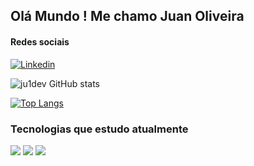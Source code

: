 ## Olá Mundo ! Me chamo Juan Oliveira 
#### Redes sociais
[![Linkedin](https://img.shields.io/badge/LinkedIn-0077B5?style=for-the-badge&logo=linkedin&logoColor=white)](https://www.linkedin.com/in/juan-oliveira-76a348222/)

![ju1dev GitHub stats](https://github-readme-stats.vercel.app/api?username=Ju1dev&theme=tokyonight&show_icons=true)

[![Top Langs](https://github-readme-stats.vercel.app/api/top-langs/?username=ju1dev&langs_count=8&theme=tokyonight)](https://github.com/ju1dev/github-readme-stats)

### Tecnologias que estudo atualmente
<div>
<img style="display: inline-block;" src="https://img.shields.io/badge/React-20232A?style=for-the-badge&logo=react&logoColor=61DAFB"/>
<img style="display: inline-block;" src="https://img.shields.io/badge/Sass-CC6699?style=for-the-badge&logo=sass&logoColor=white"/>
<img style="display: inline-block;" src="https://img.shields.io/badge/JavaScript-323330?style=for-the-badge&logo=javascript&logoColor=F7DF1E"/>
</div>

